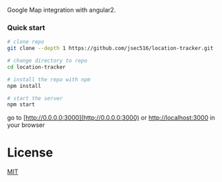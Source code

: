 Google Map integration with angular2.

### Quick start

```bash
# clone repo
git clone --depth 1 https://github.com/jsec516/location-tracker.git

# change directory to repo
cd location-tracker

# install the repo with npm
npm install

# start the server
npm start
```
go to [http://0.0.0.0:3000](http://0.0.0.0:3000) or [http://localhost:3000](http://localhost:3000) in your browser

# License
 [MIT](/LICENSE)
